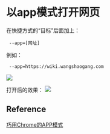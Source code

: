# 以app模式打开网页

在快捷方式的“目标”后面加上：
```
 --app=[网址]
```
例如：
```
 --app=https://wiki.wangshaogang.com
```
![](https://oss-pic.wangshaogang.com/1586692079612-30a8677c-cee2-4276-9184-7b0a65ed8065.png)

打开后的效果：
![](https://oss-pic.wangshaogang.com/1586692079612-b7df638c-dc78-457b-8f47-6a179ff1b6be.png)

## Reference
[巧用Chrome的APP模式](https://sspai.com/post/47718)